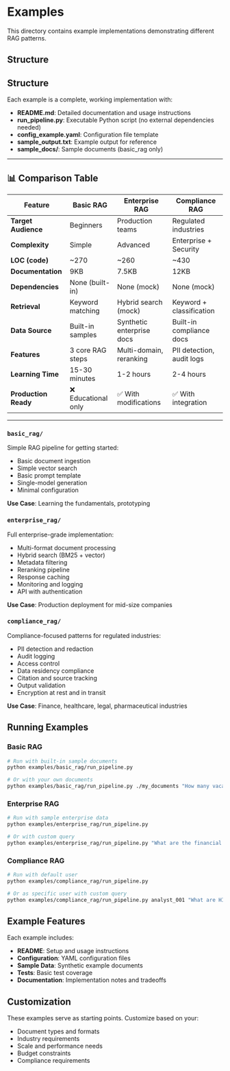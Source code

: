 # Examples

This directory contains example implementations demonstrating different RAG patterns.

## Structure

## Structure

Each example is a complete, working implementation with:
- **README.md**: Detailed documentation and usage instructions
- **run_pipeline.py**: Executable Python script (no external dependencies needed)
- **config_example.yaml**: Configuration file template
- **sample_output.txt**: Example output for reference
- **sample_docs/**: Sample documents (basic_rag only)

---

## 📊 Comparison Table

| Feature | Basic RAG | Enterprise RAG | Compliance RAG |
|---------|-----------|----------------|----------------|
| **Target Audience** | Beginners | Production teams | Regulated industries |
| **Complexity** | Simple | Advanced | Enterprise + Security |
| **LOC (code)** | ~270 | ~260 | ~430 |
| **Documentation** | 9KB | 7.5KB | 12KB |
| **Dependencies** | None (built-in) | None (mock) | None (mock) |
| **Retrieval** | Keyword matching | Hybrid search (mock) | Keyword + classification |
| **Data Source** | Built-in samples | Synthetic enterprise docs | Built-in compliance docs |
| **Features** | 3 core RAG steps | Multi-domain, reranking | PII detection, audit logs |
| **Learning Time** | 15-30 minutes | 1-2 hours | 2-4 hours |
| **Production Ready** | ❌ Educational only | ✅ With modifications | ✅ With integration |

---

### `basic_rag/`
Simple RAG pipeline for getting started:
- Basic document ingestion
- Simple vector search
- Basic prompt template
- Single-model generation
- Minimal configuration

**Use Case**: Learning the fundamentals, prototyping

### `enterprise_rag/`
Full enterprise-grade implementation:
- Multi-format document processing
- Hybrid search (BM25 + vector)
- Metadata filtering
- Reranking pipeline
- Response caching
- Monitoring and logging
- API with authentication

**Use Case**: Production deployment for mid-size companies

### `compliance_rag/`
Compliance-focused patterns for regulated industries:
- PII detection and redaction
- Audit logging
- Access control
- Data residency compliance
- Citation and source tracking
- Output validation
- Encryption at rest and in transit

**Use Case**: Finance, healthcare, legal, pharmaceutical industries

## Running Examples

### Basic RAG
```bash
# Run with built-in sample documents
python examples/basic_rag/run_pipeline.py

# Or with your own documents
python examples/basic_rag/run_pipeline.py ./my_documents "How many vacation days?"
```

### Enterprise RAG
```bash
# Run with sample enterprise data
python examples/enterprise_rag/run_pipeline.py

# Or with custom query
python examples/enterprise_rag/run_pipeline.py "What are the financial approval thresholds?"
```

### Compliance RAG
```bash
# Run with default user
python examples/compliance_rag/run_pipeline.py

# Or as specific user with custom query
python examples/compliance_rag/run_pipeline.py analyst_001 "What are HIPAA requirements?"
```

## Example Features

Each example includes:
- **README**: Setup and usage instructions
- **Configuration**: YAML configuration files
- **Sample Data**: Synthetic example documents
- **Tests**: Basic test coverage
- **Documentation**: Implementation notes and tradeoffs

## Customization

These examples serve as starting points. Customize based on your:
- Document types and formats
- Industry requirements
- Scale and performance needs
- Budget constraints
- Compliance requirements
